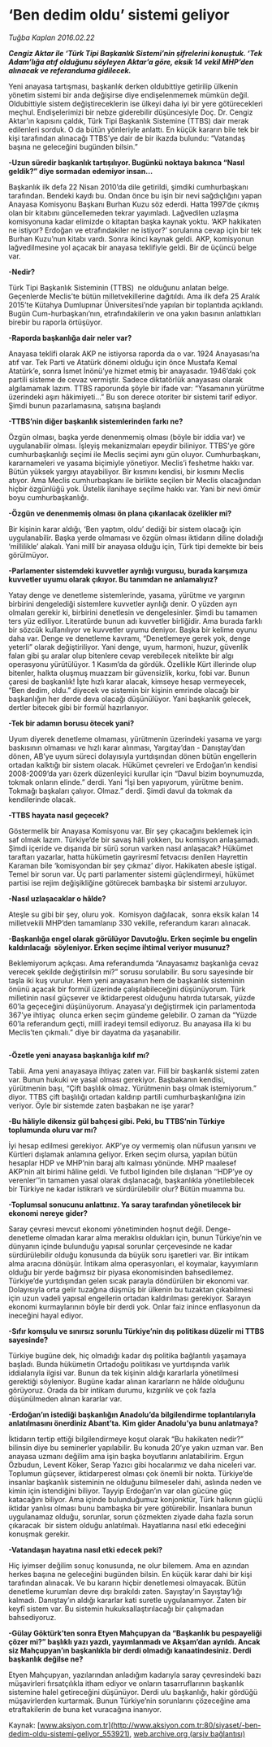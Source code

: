 # ‘Ben dedim oldu’ sistemi geliyor

*Tuğba Kaplan 2016.02.22*

<div class="pNewsDetailMainContent ctx_content" itemprop="articleBody">
 <p>
  <strong>
   <em>
    Cengiz Aktar ile ‘Türk Tipi Başkanlık Sistemi’nin şifrelerini konuştuk. ‘Tek Adam’lığa atıf olduğunu söyleyen Aktar’a göre, eksik 14 vekil MHP’den alınacak ve referanduma gidilecek.
   </em>
  </strong>
 </p>
 <p>
  Yeni anayasa tartışması, başkanlık derken oldubittiye getirilip ülkenin yönetim sistemi bir anda değişirse diye endişelenmemek mümkün değil. Oldubittiyle sistem değiştireceklerin ise ülkeyi daha iyi bir yere götürecekleri meçhul. Endişelerimizi bir nebze giderebilir düşüncesiyle Doç. Dr. Cengiz Aktar’ın kapısını çaldık, Türk Tipi Başkanlık Sistemine (TTBS) dair merak edilenleri sorduk. O da bütün yönleriyle anlattı. En küçük kararın bile tek bir kişi tarafından alınacağı TTBS’ye dair de bir ikazda bulundu: “Vatandaş başına ne geleceğini bugünden bilsin.”
 </p>
 <p>
  <strong>
   -Uzun süredir başkanlık tartışılıyor. Bugünkü noktaya bakınca “Nasıl geldik?” diye sormadan edemiyor insan…
  </strong>
 </p>
 <p>
  Başkanlık ilk defa 22 Nisan 2010’da dile getirildi, şimdiki cumhurbaşkanı tarafından. Bendeki kaydı bu. Ondan önce bu işin bir nevi sağdıçlığını yapan Anayasa Komisyonu Başkanı Burhan Kuzu söz ederdi. Hatta 1997’de çıkmış olan bir kitabını güncellemeden tekrar yayımladı. Lağvedilen uzlaşma komisyonuna kadar elimizde o kitaptan başka kaynak yoktu. ‘AKP hakikaten ne istiyor? Erdoğan ve etrafındakiler ne istiyor?’ sorularına cevap için bir tek Burhan Kuzu’nun kitabı vardı. Sonra ikinci kaynak geldi. AKP, komisyonun lağvedilmesine yol açacak bir anayasa teklifiyle geldi. Bir de üçüncü belge var.
 </p>
 <p>
  <strong>
   -Nedir?
  </strong>
 </p>
 <p>
  Türk Tipi Başkanlık Sisteminin (TTBS)  ne olduğunu anlatan belge. Geçenlerde Meclis’te bütün milletvekillerine dağıtıldı. Ama ilk defa 25 Aralık 2015’te Kütahya Dumlupınar Üniversitesi’nde yapılan bir toplantıda açıklandı. Bugün Cum-hurbaşkanı’nın, etrafındakilerin ve ona yakın basının anlattıkları birebir bu raporla örtüşüyor.
 </p>
 <p>
  <strong>
   -Raporda başkanlığa dair neler var?
  </strong>
 </p>
 <p>
  Anayasa teklifi olarak AKP ne istiyorsa raporda da o var. 1924 Anayasası’na atıf var. Tek Parti ve Atatürk dönemi olduğu için önce Mustafa Kemal Atatürk’e, sonra İsmet İnönü’ye hizmet etmiş bir anayasadır. 1946’daki çok partili sisteme de cevaz vermiştir. Sadece diktatörlük anayasası olarak algılamamak lazım. TTBS raporunda şöyle bir ifade var: “Yasamanın yürütme üzerindeki aşırı hâkimiyeti...” Bu son derece otoriter bir sistemi tarif ediyor. Şimdi bunun pazarlamasına, satışına başlandı
 </p>
 <p>
  <strong>
   -TTBS’nin diğer başkanlık sistemlerinden farkı ne?
  </strong>
 </p>
 <p>
  Özgün olması, başka yerde denenmemiş olması (böyle bir iddia var) ve uygulanabilir olması. İşleyiş mekanizmaları epeydir biliniyor. TTBS’ye göre cumhurbaşkanlığı seçimi ile Meclis seçimi aynı gün oluyor. Cumhurbaşkanı, kararnameleri ve yasama biçimiyle yönetiyor. Meclis’i feshetme hakkı var. Bütün yüksek yargıyı atayabiliyor. Bir kısmını kendisi, bir kısmını Meclis atıyor. Ama Meclis cumhurbaşkanı ile birlikte seçilen bir Meclis olacağından hiçbir özgünlüğü yok. Üstelik ilanihaye seçilme hakkı var. Yani bir nevi ömür boyu cumhurbaşkanlığı.
 </p>
 <p>
  <strong>
   -Özgün ve denenmemiş olması ön plana çıkarılacak özelikler mi?
  </strong>
 </p>
 <p>
  Bir kişinin karar aldığı, ‘Ben yaptım, oldu’ dediği bir sistem olacağı için uygulanabilir. Başka yerde olmaması ve özgün olması iktidarın diline doladığı ‘millilikle’ alakalı. Yani millî bir anayasa olduğu için, Türk tipi demekte bir beis görülmüyor.
 </p>
 <p>
  <strong>
   -Parlamenter sistemdeki kuvvetler ayrılığı vurgusu, burada karşımıza kuvvetler uyumu olarak çıkıyor. Bu tanımdan ne anlamalıyız?
  </strong>
 </p>
 <p>
  Yatay denge ve denetleme sistemlerinde, yasama, yürütme ve yargının birbirini dengelediği sistemlere kuvvetler ayrılığı denir. O yüzden ayrı olmaları gerekir ki, birbirini denetlesin ve dengelesinler. Şimdi bu tamamen ters yüz ediliyor. Literatürde bunun adı kuvvetler birliğidir. Ama burada farklı bir sözcük kullanılıyor ve kuvvetler uyumu deniyor. Başka bir kelime oyunu daha var. Denge ve denetleme kavramı, “Denetlemeye gerek yok, denge yeterli” olarak değiştiriliyor. Yani denge, uyum, harmoni, huzur, güvenlik falan gibi şu aralar olup bitenlere cevap verebilecek nitelikte bir algı operasyonu yürütülüyor. 1 Kasım’da da gördük. Özellikle Kürt illerinde olup bitenler, halkta oluşmuş muazzam bir güvensizlik, korku, fobi var. Bunun çaresi de başkanlık! İşte hızlı karar alacak, kimseye hesap vermeyecek, “Ben dedim, oldu.” diyecek ve sistemin bir kişinin emrinde olacağı bir başkanlığın her derde deva olacağı düşünülüyor. Yani başkanlık gelecek, dertler bitecek gibi bir formül hazırlanıyor.
 </p>
 <p>
  <strong>
   -Tek bir adamın borusu ötecek yani?
  </strong>
 </p>
 <p>
  Uyum diyerek denetleme olmaması, yürütmenin üzerindeki yasama ve yargı baskısının olmaması ve hızlı karar alınması, Yargıtay’dan - Danıştay’dan dönen, AB’ye uyum süreci dolayısıyla yurtdışından dönen bütün engellerin ortadan kalktığı bir sistem olacak. Hükümet çevreleri ve Erdoğan’ın kendisi 2008-2009’da yarı özerk düzenleyici kurullar için “Davul bizim boynumuzda, tokmak onların elinde.” derdi. Yani “İşi ben yapıyorum, yürütme benim.  Tokmağı başkaları çalıyor. Olmaz.” derdi. Şimdi davul da tokmak da kendilerinde olacak.
 </p>
 <p>
  <strong>
   -TTBS hayata nasıl geçecek?
  </strong>
 </p>
 <p>
  Göstermelik bir Anayasa Komisyonu var. Bir şey çıkacağını beklemek için saf olmak lazım. Türkiye’de bir savaş hâli yokken, bu komisyon anlaşamadı. Şimdi içeride ve dışarıda bir sürü sorun varken nasıl anlaşacak? Hükümet taraftarı yazarlar, hatta hükümetin gayriresmî fetvacısı denilen Hayrettin Karaman bile ‘komisyondan bir şey çıkmaz’ diyor. Hakikaten abesle iştigal. Temel bir sorun var. Üç parti parlamenter sistemi güçlendirmeyi, hükümet partisi ise rejim değişikliğine götürecek bambaşka bir sistemi arzuluyor.
 </p>
 <p>
  <strong>
   -Nasıl uzlaşacaklar o hâlde?
  </strong>
 </p>
 <p>
  Ateşle su gibi bir şey, oluru yok.  Komisyon dağılacak,  sonra eksik kalan 14 milletvekili MHP’den tamamlanıp 330 vekille, referandum kararı alınacak.
 </p>
 <p>
  <strong>
   -Başkanlığa engel olarak görülüyor Davutoğlu. Erken seçimle bu engelin kaldırılacağı  söyleniyor. Erken seçime ihtimal veriyor musunuz?
  </strong>
 </p>
 <p>
  Beklemiyorum açıkçası. Ama referandumda “Anayasamız başkanlığa cevaz verecek şekilde değiştirilsin mi?” sorusu sorulabilir. Bu soru sayesinde bir taşla iki kuş vurulur. Hem yeni anayasanın hem de başkanlık sisteminin önünü açacak bir formül üzerinde çalışılabileceğini düşünüyorum. Türk milletinin nasıl güçsever ve iktidarperest olduğunu hatırda tutarsak, yüzde 60’la geçeceğini düşünüyorum. Anayasa’yı değiştirmek için parlamentoda 367’ye ihtiyaç  olunca erken seçim gündeme gelebilir. O zaman da “Yüzde 60’la referandum geçti, millî iradeyi temsil ediyoruz. Bu anayasa illa ki bu Meclis’ten çıkmalı.” diye bir dayatma da yaşanabilir.
 </p>
 <p>
  <img alt="" src="/web/20160226130332im_/http://www.aksiyon.com.tr/siyaset/ http:/medya.aksiyon.com.tr/aksiyon/2016/02/23/575392.jpg "/>
 </p>
 <p>
  <strong>
   -Özetle yeni anayasa başkanlığa kılıf mı?
  </strong>
 </p>
 <p>
  Tabii. Ama yeni anayasaya ihtiyaç zaten var. Fiilî bir başkanlık sistemi zaten var. Bunun hukuki ve yasal olması gerekiyor. Başbakanın kendisi, yürütmenin başı, “Çift başlılık olmaz. Yürütmenin başı olmak istemiyorum.” diyor. TTBS çift başlılığı ortadan kaldırıp partili cumhurbaşkanlığına izin veriyor. Öyle bir sistemde zaten başbakan ne işe yarar?
 </p>
 <p>
  <strong>
   -Bu hâliyle dikensiz gül bahçesi gibi. Peki, bu TTBS’nin Türkiye toplumunda oluru var mı?
  </strong>
 </p>
 <p>
  İyi hesap edilmesi gerekiyor. AKP’ye oy vermemiş olan nüfusun yarısını ve Kürtleri dışlamak anlamına geliyor. Erken seçim olursa, yapılan bütün hesaplar HDP ve MHP’nin baraj altı kalması yönünde. MHP maalesef AKP’nin alt birimi hâline geldi. Ve futbol liginden bile dışlanan ‘‘HDP’ye oy verenler’’in tamamen yasal olarak dışlanacağı, başkanlıkla yönetilebilecek bir Türkiye ne kadar istikrarlı ve sürdürülebilir olur? Bütün muamma bu.
 </p>
 <p>
  <strong>
   -Toplumsal sonucunu anlattınız. Ya saray tarafından yönetilecek bir ekonomi nereye gider?
  </strong>
 </p>
 <p>
  Saray çevresi mevcut ekonomi yönetiminden hoşnut değil. Denge- denetleme olmadan karar alma meraklısı oldukları için, bunun Türkiye’nin ve dünyanın içinde bulunduğu yapısal sorunlar çerçevesinde ne kadar sürdürülebilir olduğu konusunda da büyük soru işaretleri var. Bir intikam alma aracına dönüşür. İntikam alma operasyonları, el koymalar, kayyımların olduğu bir yerde bağımsız bir piyasa ekonomisinden bahsedilemez. Türkiye’de yurtdışından gelen sıcak parayla döndürülen bir ekonomi var. Dolayısıyla orta gelir tuzağına düşmüş bir ülkenin bu tuzaktan çıkabilmesi için uzun vadeli yapısal engellerin ortadan kaldırılması gerekiyor. Sarayın ekonomi kurmaylarının böyle bir derdi yok. Onlar faiz inince enflasyonun da ineceğini hayal ediyor.
 </p>
 <p>
  <strong>
   -Sıfır komşulu ve sınırsız sorunlu Türkiye’nin dış politikası düzelir mi TTBS sayesinde?
  </strong>
 </p>
 <p>
  Türkiye bugüne dek, hiç olmadığı kadar dış politika bağlantılı yaşamaya başladı. Bunda hükümetin Ortadoğu politikası ve yurtdışında varlık iddialarıyla ilgisi var. Bunun da tek kişinin aldığı kararlarla yönetilmesi gerektiği söyleniyor. Bugüne kadar alınan kararların ne hâlde olduğunu görüyoruz. Orada da bir intikam durumu, kızgınlık ve çok fazla düşünülmeden alınan kararlar var.
 </p>
 <p>
  <strong>
   -Erdoğan’ın istediği başkanlığın Anadolu’da bilgilendirme toplantılarıyla anlatılmasını önerdiniz Abant’ta. Kim gider Anadolu’ya bunu anlatmaya?
  </strong>
 </p>
 <p>
  İktidarın tertip ettiği bilgilendirmeye koşut olarak “Bu hakikaten nedir?” bilinsin diye bu seminerler yapılabilir. Bu konuda 20’ye yakın uzman var. Ben anayasa uzmanı değilim ama işin başka boyutlarını anlatabilirim. Ergun Özbudun, Levent Köker, Serap Yazıcı gibi hocalarımız ve daha niceleri var.  Toplumun güçsever, iktidarperest olması çok önemli bir nokta. Türkiye’de insanlar başkanlık sisteminin ne olduğunu bilmeseler dahi, aslında neden ve kimin için istendiğini biliyor. Tayyip Erdoğan’ın var olan gücüne güç katacağını biliyor. Ama içinde bulunduğumuz konjonktür, Türk halkının güçlü iktidar yanlısı olması bunu bambaşka bir yere götürebilir. İnsanlara bunun uygulanamaz olduğu, sorunlar, sorun çözmekten ziyade daha fazla sorun çıkaracak  bir sistem olduğu anlatılmalı. Hayatlarına nasıl etki edeceğini konuşmak gerekir.
 </p>
 <p>
  <strong>
   -Vatandaşın hayatına nasıl etki edecek peki?
  </strong>
 </p>
 <p>
  Hiç iyimser değilim sonuç konusunda, ne olur bilemem. Ama en azından herkes başına ne geleceğini bugünden bilsin. En küçük karar dahi bir kişi tarafından alınacak. Ve bu kararın hiçbir denetlemesi olmayacak. Bütün denetleme kurumları devre dışı bırakıldı zaten. Sayıştay’ın Sayıştay’lığı kalmadı. Danıştay’ın aldığı kararlar kati suretle uygulanamıyor. Zaten bir keyfî sistem var. Bu sistemin hukuksallaştırılacağı bir çalışmadan bahsediyoruz.
 </p>
 <p>
  <strong>
   -Gülay Göktürk’ten sonra Etyen Mahçupyan da “Başkanlık bu pespayeliği çözer mi?” başlıklı yazı yazdı, yayımlanmadı ve Akşam’dan ayrıldı. Ancak siz Mahçupyan’ın başkanlıkla bir derdi olmadığı kanaatindesiniz. Derdi başkanlık değilse ne?
  </strong>
 </p>
 <p>
  Etyen Mahçupyan, yazılarından anladığım kadarıyla saray çevresindeki bazı müşavirleri fırsatçılıkla itham ediyor ve onların tasarruflarının başkanlık sistemine halel getireceğini düşünüyor. Derdi ulu başkanlığı, hakir gördüğü müşavirlerden kurtarmak. Bunun Türkiye’nin sorunlarını çözeceğine ama etraftakilerin de buna ket vuracağına inanıyor.
 </p>
</div>


Kaynak: [www.aksiyon.com.tr](http://www.aksiyon.com.tr:80/siyaset/-ben-dedim-oldu-sistemi-geliyor_553921), [web.archive.org (arşiv bağlantısı)](http://web.archive.org/web/20160226130332/http://www.aksiyon.com.tr:80/siyaset/-ben-dedim-oldu-sistemi-geliyor_553921)
